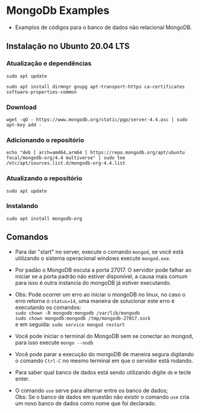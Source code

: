 # MongoDb Examples

- Examplos de códigos para o banco de dados não relacional MongoDB.

## Instalação no Ubunto 20.04 LTS

### Atualização e dependências

`sudo apt update`

`sudo apt install dirmngr gnupg apt-transport-https ca-certificates software-properties-common`

### Download

`wget -qO - https://www.mongodb.org/static/pgp/server-4.4.asc | sudo apt-key add -`

### Adicionando o repositório

`echo "deb [ arch=amd64,arm64 ] https://repo.mongodb.org/apt/ubuntu focal/mongodb-org/4.4 multiverse" | sudo tee /etc/apt/sources.list.d/mongodb-org-4.4.list`

### Atualizando o repositório

`sudo apt update`

### Instalando

`sudo apt install mongodb-org`

## Comandos

- Para dar "start" no server, execute o comando `mongod`, se você está utilizando o sistema operacional windows execute `mongod.exe`.

- Por padão o MongoDB escuta a porta 27017. O servidor pode falhar ao iniciar se a porta padrão não estiver disponível, a causa mais comum para isso é outra instancia do mongoDB já estiver executando.

- Obs: Pode ocorrer um erro ao iniciar o mongoDB no linux, no caso o erro retorna o `status=14`, uma maneira de solucionar este erro é executando os comandos:\
  `sudo chown -R mongodb:mongodb /var/lib/mongodb` \
  `sudo chown mongodb:mongodb /tmp/mongodb-27017.sock`\
  e em seguida:
  `sudo service mongod restart`

- Você pode iniciar o terminal do MongoDB sem se conectar ao mongod, para isso execute `mongo --nodb`

- Você pode parar a execução do mongoDB de maneira segura digitando o comando `Ctrl-C` no mesmo terminal em que o servidor está rodando.

- Para saber qual banco de dados está sendo utilizando digite `db` e tecle enter.

- O comando `use` serve para alternar entre os banco de dados; \
  Obs: Se o banco de dados em questão não existir o comando `use` cria um novo banco de dados como nome que foi declarado.
